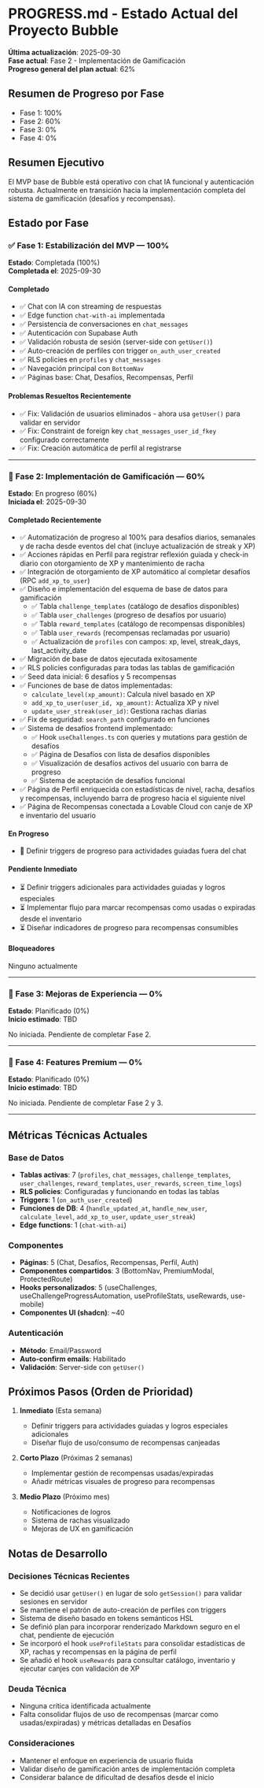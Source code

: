 # PROGRESS.md - Estado Actual del Proyecto Bubble

**Última actualización**: 2025-09-30  
**Fase actual**: Fase 2 - Implementación de Gamificación  
**Progreso general del plan actual**: 62%

## Resumen de Progreso por Fase
- Fase 1: 100%
- Fase 2: 60%
- Fase 3: 0%
- Fase 4: 0%

## Resumen Ejecutivo
El MVP base de Bubble está operativo con chat IA funcional y autenticación robusta. Actualmente en transición hacia la implementación completa del sistema de gamificación (desafíos y recompensas).

## Estado por Fase

### ✅ Fase 1: Estabilización del MVP — 100%
**Estado**: Completada (100%)  
**Completada el**: 2025-09-30

#### Completado
- ✅ Chat con IA con streaming de respuestas
- ✅ Edge function `chat-with-ai` implementada
- ✅ Persistencia de conversaciones en `chat_messages`
- ✅ Autenticación con Supabase Auth
- ✅ Validación robusta de sesión (server-side con `getUser()`)
- ✅ Auto-creación de perfiles con trigger `on_auth_user_created`
- ✅ RLS policies en `profiles` y `chat_messages`
- ✅ Navegación principal con `BottomNav`
- ✅ Páginas base: Chat, Desafíos, Recompensas, Perfil

#### Problemas Resueltos Recientemente
- ✅ Fix: Validación de usuarios eliminados - ahora usa `getUser()` para validar en servidor
- ✅ Fix: Constraint de foreign key `chat_messages_user_id_fkey` configurado correctamente
- ✅ Fix: Creación automática de perfil al registrarse

---

### 🔄 Fase 2: Implementación de Gamificación — 60%
**Estado**: En progreso (60%)  
**Iniciada el**: 2025-09-30

#### Completado Recientemente
- ✅ Automatización de progreso al 100% para desafíos diarios, semanales y de racha desde eventos del chat (incluye actualización de streak y XP)
- ✅ Acciones rápidas en Perfil para registrar reflexión guiada y check-in diario con otorgamiento de XP y mantenimiento de racha
- ✅ Integración de otorgamiento de XP automático al completar desafíos (RPC `add_xp_to_user`)
- ✅ Diseño e implementación del esquema de base de datos para gamificación
  - ✅ Tabla `challenge_templates` (catálogo de desafíos disponibles)
  - ✅ Tabla `user_challenges` (progreso de desafíos por usuario)
  - ✅ Tabla `reward_templates` (catálogo de recompensas disponibles)
  - ✅ Tabla `user_rewards` (recompensas reclamadas por usuario)
  - ✅ Actualización de `profiles` con campos: xp, level, streak_days, last_activity_date
- ✅ Migración de base de datos ejecutada exitosamente
- ✅ RLS policies configuradas para todas las tablas de gamificación
- ✅ Seed data inicial: 6 desafíos y 5 recompensas
- ✅ Funciones de base de datos implementadas:
  - `calculate_level(xp_amount)`: Calcula nivel basado en XP
  - `add_xp_to_user(user_id, xp_amount)`: Actualiza XP y nivel
  - `update_user_streak(user_id)`: Gestiona rachas diarias
- ✅ Fix de seguridad: `search_path` configurado en funciones
- ✅ Sistema de desafíos frontend implementado:
  - ✅ Hook `useChallenges.ts` con queries y mutations para gestión de desafíos
  - ✅ Página de Desafíos con lista de desafíos disponibles
  - ✅ Visualización de desafíos activos del usuario con barra de progreso
  - ✅ Sistema de aceptación de desafíos funcional
- ✅ Página de Perfil enriquecida con estadísticas de nivel, racha, desafíos y recompensas, incluyendo barra de progreso hacia el siguiente nivel
- ✅ Página de Recompensas conectada a Lovable Cloud con canje de XP e inventario del usuario

#### En Progreso
- 🔄 Definir triggers de progreso para actividades guiadas fuera del chat

#### Pendiente Inmediato
- ⏳ Definir triggers adicionales para actividades guiadas y logros especiales
- ⏳ Implementar flujo para marcar recompensas como usadas o expiradas desde el inventario
- ⏳ Diseñar indicadores de progreso para recompensas consumibles

#### Bloqueadores
Ninguno actualmente

---

### 📅 Fase 3: Mejoras de Experiencia — 0%
**Estado**: Planificado (0%)  
**Inicio estimado**: TBD

No iniciada. Pendiente de completar Fase 2.

---

### 📅 Fase 4: Features Premium — 0%
**Estado**: Planificado (0%)  
**Inicio estimado**: TBD

No iniciada. Pendiente de completar Fase 2 y 3.

---

## Métricas Técnicas Actuales

### Base de Datos
- **Tablas activas**: 7 (`profiles`, `chat_messages`, `challenge_templates`, `user_challenges`, `reward_templates`, `user_rewards`, `screen_time_logs`)
- **RLS policies**: Configuradas y funcionando en todas las tablas
- **Triggers**: 1 (`on_auth_user_created`)
- **Funciones de DB**: 4 (`handle_updated_at`, `handle_new_user`, `calculate_level`, `add_xp_to_user`, `update_user_streak`)
- **Edge functions**: 1 (`chat-with-ai`)

### Componentes
- **Páginas**: 5 (Chat, Desafíos, Recompensas, Perfil, Auth)
- **Componentes compartidos**: 3 (BottomNav, PremiumModal, ProtectedRoute)
- **Hooks personalizados**: 5 (useChallenges, useChallengeProgressAutomation, useProfileStats, useRewards, use-mobile)
- **Componentes UI (shadcn)**: ~40

### Autenticación
- **Método**: Email/Password
- **Auto-confirm emails**: Habilitado
- **Validación**: Server-side con `getUser()`

## Próximos Pasos (Orden de Prioridad)

1. **Inmediato** (Esta semana)
   - Definir triggers para actividades guiadas y logros especiales adicionales
   - Diseñar flujo de uso/consumo de recompensas canjeadas

2. **Corto Plazo** (Próximas 2 semanas)
   - Implementar gestión de recompensas usadas/expiradas
   - Añadir métricas visuales de progreso para recompensas

3. **Medio Plazo** (Próximo mes)
   - Notificaciones de logros
   - Sistema de rachas visualizado
   - Mejoras de UX en gamificación

## Notas de Desarrollo

### Decisiones Técnicas Recientes
- Se decidió usar `getUser()` en lugar de solo `getSession()` para validar sesiones en servidor
- Se mantiene el patrón de auto-creación de perfiles con triggers
- Sistema de diseño basado en tokens semánticos HSL
- Se definió plan para incorporar renderizado Markdown seguro en el chat, pendiente de ejecución
- Se incorporó el hook `useProfileStats` para consolidar estadísticas de XP, rachas y recompensas en la página de perfil
- Se añadió el hook `useRewards` para consultar catálogo, inventario y ejecutar canjes con validación de XP

### Deuda Técnica
- Ninguna crítica identificada actualmente
- Falta consolidar flujos de uso de recompensas (marcar como usadas/expiradas) y métricas detalladas en Desafíos

### Consideraciones
- Mantener el enfoque en experiencia de usuario fluida
- Validar diseño de gamificación antes de implementación completa
- Considerar balance de dificultad de desafíos desde el inicio
